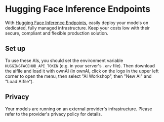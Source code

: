 # Hugging Face Inference Endpoints

With [Hugging Face Inference Endpoints](https://huggingface.co/inference-endpoints), easily deploy your models on dedicated, fully managed infrastructure. Keep your costs low with their secure, compliant and flexible production solution.

## Set up

To use these AIs, you should set the environment variable `HUGGINGFACEHUB_API_TOKEN` (e.g. in your server's `.env` file).
Then download the aifile and load it with ownAI (in ownAI, click on the logo in the upper left corner to open the menu, then select "AI Workshop", then "New AI" and "Load Aifile").

## Privacy

Your models are running on an external provider's infrastructure. Please refer to the provider's privacy policy for details.
